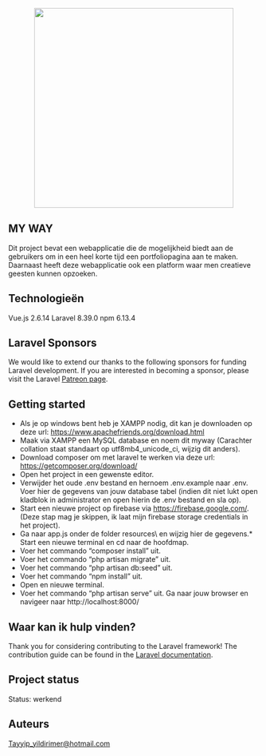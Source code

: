 <p align="center"><a href="https://laravel.com" target="_blank"><img src="https://firebasestorage.googleapis.com/v0/b/myway-86cfb.appspot.com/o/logotransparant.png?alt=media&token=e10c1620-7f9f-4caa-aafd-ac8c142aa37b" width="400"></a></p>

## MY WAY

Dit project bevat een webapplicatie die de mogelijkheid biedt aan de gebruikers om 
in een heel korte tijd een portfoliopagina aan te maken. Daarnaast heeft deze 
webapplicatie ook een platform waar men creatieve geesten kunnen opzoeken.


## Technologieën

Vue.js 2.6.14
Laravel 8.39.0
npm 6.13.4

## Laravel Sponsors

We would like to extend our thanks to the following sponsors for funding Laravel development. If you are interested in becoming a sponsor, please visit the Laravel [Patreon page](https://patreon.com/taylorotwell).

## Getting started

* Als je op windows bent heb je XAMPP nodig, dit kan je downloaden op deze url: 
https://www.apachefriends.org/download.html
* Maak via XAMPP een MySQL database en noem dit myway (Carachter collation 
staat standaart op utf8mb4_unicode_ci, wijzig dit anders).
* Download composer om met laravel te werken via deze url: 
https://getcomposer.org/download/
* Open het project in een gewenste editor.
* Verwijder het oude .env bestand en hernoem .env.example naar .env. Voer hier de 
gegevens van jouw database tabel (indien dit niet lukt open kladblok in 
administrator en open hierin de .env bestand en sla op).
* Start een nieuwe project op firebase via https://firebase.google.com/.
(Deze stap mag je skippen, ik laat mijn firebase storage credentials in het project).
* Ga naar app.js onder de folder resources\ en wijzig hier de gegevens.* Start een nieuwe terminal en cd naar de hoofdmap.
* Voer het commando “composer install” uit.
* Voer het commando “php artisan migrate” uit.
* Voer het commando “php artisan db:seed” uit.
* Voer het commando “npm install” uit.
* Open en nieuwe terminal.
* Voer het commando “php artisan serve” uit.
Ga naar jouw browser en navigeer naar http://localhost:8000/

## Waar kan ik hulp vinden?

Thank you for considering contributing to the Laravel framework! The contribution guide can be found in the [Laravel documentation](https://laravel.com/docs/contributions).

## Project status

Status: werkend

## Auteurs

Tayyip_yildirimer@hotmail.com
